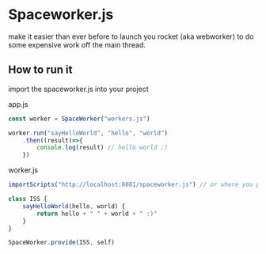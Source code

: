 # Spaceworker.js

make it easier than ever before to launch you rocket (aka webworker) to do some expensive work off the main thread.


## How to run it

import the spaceworker.js into your project

app.js
```javascript
const worker = SpaceWorker("workers.js")

worker.run("sayHelloWorld", "hello", "world")
    .then((result)=>{
        console.log(result) // hello world ;)
    })
```
worker.js
```javascript
importScripts("http://localhost:8081/spaceworker.js") // or where you put the spaceworker.js file

class ISS {
    sayHelloWorld(hello, world) {
        return hello + " " + world + " :)"
    }
}

SpaceWorker.provide(ISS, self)
```